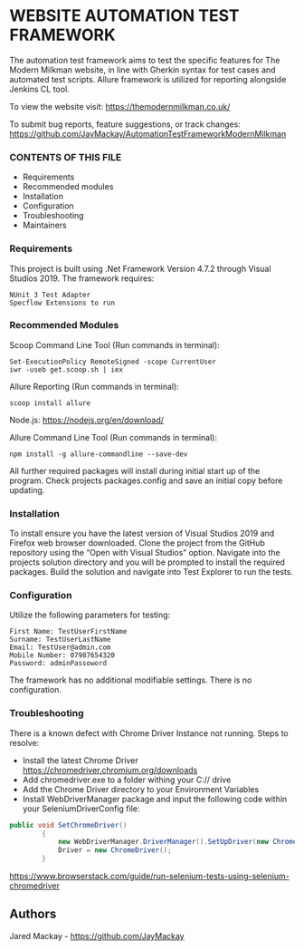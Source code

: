 ﻿# WEBSITE AUTOMATION TEST FRAMEWORK

The automation test framework aims to test the specific features for The Modern Milkman website, in line with Gherkin syntax for test cases and automated test scripts. Allure framework is utilized for reporting alongside Jenkins CL tool.

To view the website visit:
https://themodernmilkman.co.uk/ 

To submit bug reports, feature suggestions, or track changes:
https://github.com/JayMackay/AutomationTestFrameworkModernMilkman 

### CONTENTS OF THIS FILE

* Requirements
* Recommended modules
* Installation
* Configuration
* Troubleshooting
* Maintainers

### Requirements

This project is built using .Net Framework Version 4.7.2 through Visual Studios 2019. The framework requires:

```
NUnit 3 Test Adapter
Specflow Extensions to run
```

### Recommended Modules

Scoop Command Line Tool (Run commands in terminal):

```
Set-ExecutionPolicy RemoteSigned -scope CurrentUser
iwr -useb get.scoop.sh | iex
```

Allure Reporting (Run commands in terminal):

```
scoop install allure
```

Node.js:
https://nodejs.org/en/download/ 

Allure Command Line Tool (Run commands in terminal):

```
npm install -g allure-commandline --save-dev
```
All further required packages will install during initial start up of the program. Check projects packages.config and save an initial copy before updating.

### Installation

To install ensure you have the latest version of Visual Studios 2019 and Firefox web browser downloaded. Clone the project from the GitHub repository using the “Open with Visual Studios” option. Navigate into the projects solution directory and you will be prompted to install the required packages. Build the solution and navigate into Test Explorer to run the tests.

### Configuration

Utilize the following parameters for testing:

```
First Name: TestUserFirstName
Surname: TestUserLastName
Email: TestUser@admin.com
Mobile Number: 07987654320
Password: adminPassoword
```

The framework has no additional modifiable settings. There is no configuration.

### Troubleshooting

There is a known defect with Chrome Driver Instance not running. Steps to resolve:

* Install the latest Chrome Driver
    https://chromedriver.chromium.org/downloads 
* Add chromedriver.exe to a folder withing your C:// drive
* Add the Chrome Driver directory to your Environment Variables
* Install WebDriverManager package and input the following code within your SeleniumDriverConfig file:

```cs
public void SetChromeDriver()
        {
            new WebDriverManager.DriverManager().SetUpDriver(new ChromeConfig());
            Driver = new ChromeDriver();
        }
```

https://www.browserstack.com/guide/run-selenium-tests-using-selenium-chromedriver 

## Authors

Jared Mackay - https://github.com/JayMackay